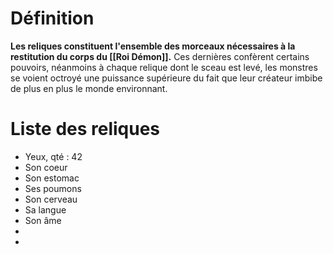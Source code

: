 # Définition

**Les reliques constituent l'ensemble des morceaux nécessaires à la restitution du corps du [[Roi Démon]].**
Ces dernières confèrent certains pouvoirs, néanmoins à chaque relique dont le sceau est levé, les monstres se voient octroyé une puissance supérieure du fait que leur créateur imbibe de plus en plus le monde environnant.
# Liste des reliques

- Yeux, qté : 42
- Son coeur
- Son estomac
- Ses poumons
- Son cerveau
- Sa langue
- Son âme
- 
- 